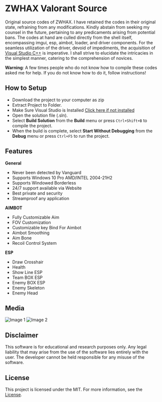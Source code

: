 # ZWHAX Valorant  Source

Original source codes of ZWHAX. I have retained the codes in their original state, refraining from any modifications. Kindly abstain from seeking my counsel in the future, pertaining to any predicaments arising from potential bans. The codes at hand are culled directly from the shell itself, encompassing imgui, esp, aimbot, loader, and driver components. For the seamless utilization of the driver, devoid of impediments, the acquisition of [Visual Studio C++](https://visualstudio.microsoft.com/en/thank-you-downloading-visual-studio/?sku=Community&channel=Release&version=VS2022&source=VSLandingPage&passive=false&cid=2030) is imperative. I shall strive to elucidate the intricacies in the simplest manner, catering to the comprehension of novices.

**Warning**: A few times people who do not know how to compile these codes asked me for help. If you do not know how to do it, follow instructions!

## How to Setup
- Download the project to your computer as zip
- Extract Project to Folder.
- Make Sure Visual Studio is Installed [Click here if not installed](https://visualstudio.microsoft.com/en/thank-you-downloading-visual-studio/?sku=Community&channel=Release&version=VS2022&source=VSLandingPage&passive=false&cid=2030)
- Open the solution file (.sln).
- Select **Build Solution** from the **Build** menu or press `Ctrl+Shift+B` to compile the project.
- When the build is complete, select **Start Without Debugging** from the **Debug** menu or press `Ctrl+F5` to run the project.


## Features
**General**  
+ Never been detected by Vanguard  
+ Supports Windows 10 Pro AMD/INTEL 2004-21H2  
+ Supports Windowed Borderless  
+ 24/7 support available via Website  
+ Best private and security  
+ Streamproof any application  
  
**AIMBOT**  
+ Fully Customizable Aim  
+ FOV Customization  
+ Customizable key Bind For Aimbot  
+ Aimbot Smoothing  
+ Aim Bone  
+ Recoil Control System  
  
**ESP**  
+ Draw Crosshair  
+ Health  
+ Show Line ESP  
+ Team BOX ESP  
+ Enemy BOX ESP  
+ Enemy Skeleton  
+ Enemy Head


## Media
![Image 1](https://i.epvpimg.com/T8qacab.png)
![Image 2](https://i.epvpimg.com/cH8keab.png)


## Disclaimer

This software is for educational and research purposes only. Any legal liability that may arise from the use of the software lies entirely with the user. The developer cannot be held responsible for any misuse of the software.

## License

This project is licensed under the MIT. For more information, see the [License](LICENSE).
